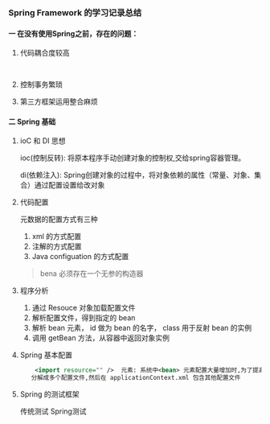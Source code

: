 ### Spring Framework 的学习记录总结
#### 一 在没有使用Spring之前，存在的问题：
1. 代码耦合度较高
    ```Java
       
    ```

2. 控制事务繁琐
3. 第三方框架运用整合麻烦

#### 二 Spring 基础
1. ioC 和 DI 思想

    ioc(控制反转): 将原本程序手动创建对象的控制权,交给spring容器管理。
    
    di(依赖注入): Spring创建对象的过程中，将对象依赖的属性（常量、对象、集合）通过配置设置给改对象
    
2. 代码配置

    元数据的配置方式有三种
    1. xml 的方式配置
    2. 注解的方式配置
    3. Java configuation 的方式配置
    
    > bena 必须存在一个无参的构造器

3. 程序分析

    1. 通过 Resouce 对象加载配置文件
    2. 解析配置文件，得到指定的 bean
    3. 解析 bean 元素， id 做为 bean 的名字， class 用于反射 bean 的实例
    4. 调用 getBean 方法，从容器中返回对象实例
    
4. Spring 基本配置
    
    ```xml
        <import resource="" />  元素: 系统中<bean> 元素配置大量增加时,为了提高可读性,可以将 applicationContext.xml 配置文件
       分解成多个配置文件,然后在 applicationContext.xml 包含其他配置文件
    ```

5. Spring 的测试框架

    传统测试
    Spring测试